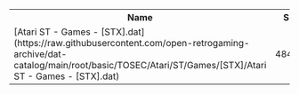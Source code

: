 <table>
<tr><th>Name</th><th>Size</th></tr>
<tr><td>
[Atari ST - Games - [STX].dat](https://raw.githubusercontent.com/open-retrogaming-archive/dat-catalog/main/root/basic/TOSEC/Atari/ST/Games/[STX]/Atari ST - Games - [STX].dat)
</td><td>484880</td></tr>
</table>
